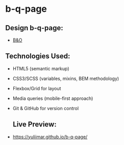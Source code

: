 # b-q-page

## Design b-q-page:
- [B&O](https://www.figma.com/file/DtkQmQ797hk0nI4KfMi2Uq/BOSE-New-Version?type=design&node-id=6817-212&t=ZTV6Gl8NzaWkJ4FK-0)
  
## Technologies Used:
- HTML5 (semantic markup)  
- CSS3/SCSS (variables, mixins, BEM methodology)  
- Flexbox/Grid for layout  
- Media queries (mobile-first approach)  
- Git & GitHub for version control

  ## Live Preview:
- https://yuliimar.github.io/b-q-page/

